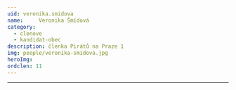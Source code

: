 ```yaml
---
uid: veronika.smidova
name:     Veronika Šmídová
category:
  - clenove
  - kandidat-obec
description: členka Pirátů na Praze 1
img: people/veronika-smidova.jpg
heroImg: 
ordclen: 11
---
```



---
